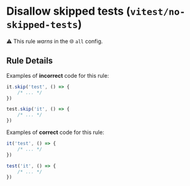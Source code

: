 # Disallow skipped tests (`vitest/no-skipped-tests`)

⚠️ This rule _warns_ in the 🌐 `all` config.

<!-- end auto-generated rule header -->

## Rule Details

Examples of **incorrect** code for this rule:

```js
it.skip('test', () => {
	/* ... */
})

test.skip('it', () => {
	/* ... */
})
```

Examples of **correct** code for this rule:

```js
it('test', () => {
	/* ... */
})

test('it', () => {
	/* ... */
})
```

